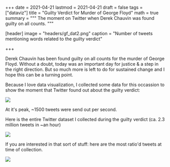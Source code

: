+++
date = 2021-04-21
lastmod = 2021-04-21
draft = false
tags = ["dataviz"]
title = "Guilty Verdict for Murder of George Floyd"
math = true
summary = """
The moment on Twitter when Derek Chauvin was found guilty on all counts.
"""

[header]
image = "headers/gf_dat2.png"
caption = "Number of tweets mentioning words related to the guilty verdict"

+++


Derek Chauvin has been found guilty on all counts for the murder of George Floyd. Without a doubt, today was an important day for justice & a step in the right direction. But so much more is left to do for sustained change and I hope this can be a turning point.

Because I love data visualization, I collected some data for this occassion to show the moment that Twitter found out about the guilty verdict:

![](https://pbs.twimg.com/media/EzdMGlGWYAIu0sG?format=png&name=900x900)

At it's peak, ~1500 tweets were send out per second.

Here is the entire Twitter dataset I collected during the guilty verdict (ca. 2.3 million tweets in ~an hour)

![](https://pbs.twimg.com/media/EzdPnEbWQAAfWLu?format=png&name=900x900)

If you are interested in that sort of stuff: here are the most ratio'd tweets at time of collection. 

![](https://pbs.twimg.com/media/EzdTD83XMAES4f6?format=jpg&name=large)
